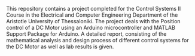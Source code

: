 This repository contains a project completed for the Control Systems II Course in the Electrical and Computer Engineering Department of the Aristotle University of Thessaloniki.
The project deals with the Position control of a DC Motor using an Arduino microcontroller and MATLAB Support Package for Arduino.
A detailed report, consisting of the mathematical analysis and design process of different control systems for the DC Motor as well as lab results is given.
